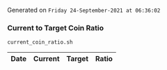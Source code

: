 Generated on `Friday 24-September-2021 at 06:36:02`

### Current to Target Coin Ratio
`current_coin_ratio.sh`

Date|Current|Target|Ratio
---|---|---|---
